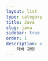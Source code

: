 ```yaml
---
layout: list
type: category
title: Java
slug: java
sidebar: true
order: 1
description: >
    자바 관련
---
```

